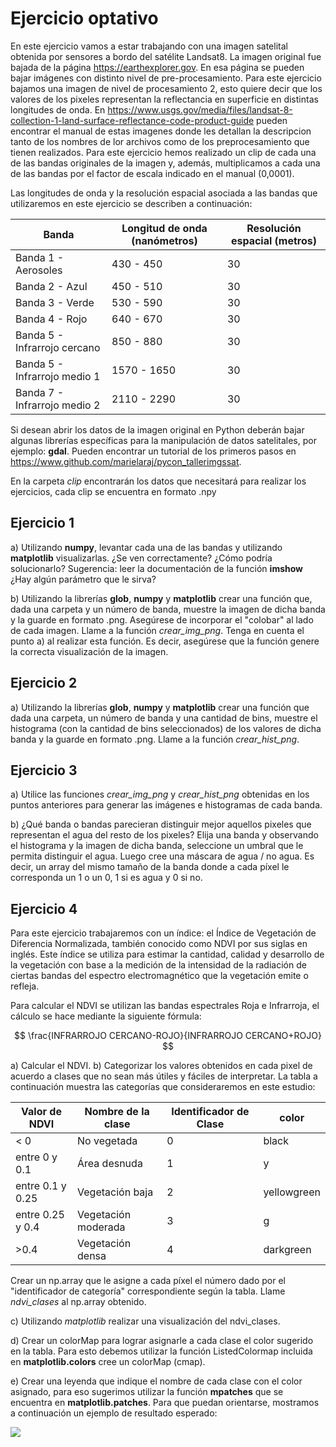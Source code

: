 # Ejercicio optativo

En este ejercicio vamos a estar trabajando con una imagen satelital obtenida por sensores a bordo del satélite Landsat8. La imagen original fue bajada de la página https://earthexplorer.gov. En esa página se pueden bajar imágenes con distinto nivel de pre-procesamiento. Para este ejercicio bajamos una imagen de nivel de procesamiento 2, esto quiere decir que los valores de los pixeles representan la reflectancia en superficie en distintas longitudes de onda. En https://www.usgs.gov/media/files/landsat-8-collection-1-land-surface-reflectance-code-product-guide pueden encontrar el manual de estas imagenes donde les detallan la descripcion tanto de los nombres de lor archivos como de los preprocesamiento que tienen realizados. Para este ejercicio hemos realizado un clip de cada una de las bandas originales de la imagen y, además, multiplicamos a cada una de las bandas por el factor de escala indicado en el manual (0,0001).

Las longitudes de onda y la resolución espacial asociada a las bandas que utilizaremos en este ejercicio se describen a continuación:


| Banda                        | Longitud de onda (nanómetros) | Resolución espacial (metros) |
| ---------------------------- | ----------------------------- | ---------------------------- |
| Banda 1 - Aerosoles          | 430 - 450                       | 30                           |
| Banda 2 - Azul               | 450 - 510                       | 30                           |
| Banda 3 - Verde              | 530 - 590                       | 30                           |
| Banda 4 - Rojo               | 640 - 670                       | 30                           |
| Banda 5 - Infrarrojo cercano | 850 - 880                       | 30                           |
| Banda 5 - Infrarrojo medio 1 | 1570 - 1650                   | 30                           |
| Banda 7 - Infrarrojo medio 2 | 2110 - 2290                   | 30                           |

Si desean abrir los datos de la imagen original en Python deberán bajar algunas librerías específicas para la manipulación de datos satelitales, por ejemplo: **gdal**. Pueden encontrar un tutorial de los primeros pasos  en https://www.github.com/marielaraj/pycon_tallerimgssat.

En la carpeta *clip* encontrarán los datos que necesitará para realizar los ejercicios, cada clip se encuentra en formato .npy


## Ejercicio 1

a) Utilizando **numpy**, levantar cada una de las bandas y utilizando **matplotlib** visualizarlas.
¿Se ven correctamente? ¿Cómo podría solucionarlo?
Sugerencia: leer la documentación de la función **imshow** ¿Hay algún parámetro que le sirva?


b) Utilizando la librerías **glob**, **numpy** y **matplotlib** crear una función que, dada una carpeta y un número de banda, muestre la imagen de dicha banda y la guarde en formato .png. Asegúrese de incorporar el "colobar" al lado de cada imagen. Llame a la función *crear_img_png*.
Tenga en cuenta el punto a) al realizar esta función. Es decir, asegúrese que la función genere la correcta visualización de la imagen.



## Ejercicio 2

a) Utilizando la librerías **glob**, **numpy** y **matplotlib** crear una función que dada una carpeta, un número de banda y una cantidad de bins, muestre el histograma (con la cantidad de bins seleccionados) de los valores de dicha banda y la guarde en formato .png. Llame a la función *crear_hist_png*.


## Ejercicio 3

a) Utilice las funciones *crear_img_png* y *crear_hist_png* obtenidas en los puntos anteriores para generar las imágenes e histogramas de cada banda.

b) ¿Qué banda o bandas parecieran distinguir mejor aquellos pixeles que representan el agua del resto de los pixeles? Elija una banda y observando el histograma y la imagen de dicha banda, seleccione un umbral que le permita distinguir el agua. Luego cree una máscara de agua / no agua. Es decir, un array del mismo tamaño de la banda donde a cada píxel le corresponda un 1 o un 0, 1 si es agua y 0 si no.

## Ejercicio 4

Para este ejercicio trabajaremos con un índice: el Índice de Vegetación de Diferencia Normalizada, también conocido como NDVI por sus siglas en inglés. Este índice se utiliza para estimar la cantidad, calidad y desarrollo de la vegetación con base a la medición de la intensidad de la radiación de ciertas bandas del espectro electromagnético que la vegetación emite o refleja.

Para calcular el NDVI se utilizan las bandas espectrales Roja e Infrarroja, el cálculo se hace mediante la siguiente fórmula:

$$ \frac{INFRARROJO CERCANO-ROJO}{INFRARROJO CERCANO+ROJO} $$


a) Calcular el NDVI.
b) Categorizar los valores obtenidos en cada pixel de acuerdo a clases que no sean más útiles y fáciles de interpretar. La tabla a continuación muestra las categorías que consideraremos en este estudio:



| Valor de NDVI    | Nombre de la clase  | Identificador de Clase | color       |
| ---------------- | ------------------- | ---------------------- | ----------- |
| < 0              | No vegetada         | 0                      | black       |
| entre 0 y 0.1    | Área desnuda        | 1                      | y           |
| entre 0.1 y 0.25 | Vegetación baja     | 2                      | yellowgreen |
| entre 0.25 y 0.4 | Vegetación moderada | 3                      | g           |
| >0.4             | Vegetación densa    | 4                      | darkgreen   |


Crear un np.array que le asigne a cada píxel el número dado por el "identificador de categoría" correspondiente según la tabla. Llame *ndvi_clases* al np.array obtenido.

c) Utilizando *matplotlib* realizar una visualización del ndvi_clases.

d) Crear un colorMap para lograr asignarle a cada clase el color sugerido en la tabla. Para esto debemos utilizar la función ListedColormap  incluida en **matplotlib.colors**  cree un  colorMap (cmap).

e) Crear una leyenda que indique el nombre de cada clase con el color asignado, para eso sugerimos utilizar la función **mpatches** que se encuentra en **matplotlib.patches**. Para que puedan orientarse, mostramos a continuación un ejemplo de resultado esperado:


![](https://i.imgur.com/TybP2a9.png)

